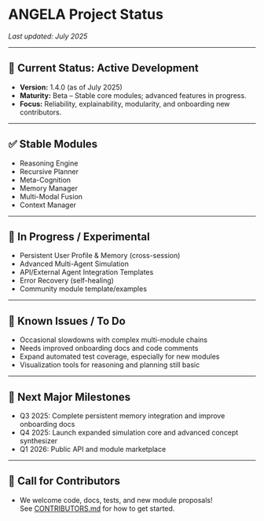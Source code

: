 # ANGELA Project Status

_Last updated: July 2025_

---

## 🚦 Current Status: Active Development

- **Version:** 1.4.0 (as of July 2025)
- **Maturity:** Beta – Stable core modules; advanced features in progress.
- **Focus:** Reliability, explainability, modularity, and onboarding new contributors.

---

## ✅ Stable Modules

- Reasoning Engine
- Recursive Planner
- Meta-Cognition
- Memory Manager
- Multi-Modal Fusion
- Context Manager

---

## 🚧 In Progress / Experimental

- Persistent User Profile & Memory (cross-session)
- Advanced Multi-Agent Simulation
- API/External Agent Integration Templates
- Error Recovery (self-healing)
- Community module template/examples

---

## 🐞 Known Issues / To Do

- Occasional slowdowns with complex multi-module chains
- Needs improved onboarding docs and code comments
- Expand automated test coverage, especially for new modules
- Visualization tools for reasoning and planning still basic

---

## 🎯 Next Major Milestones

- Q3 2025: Complete persistent memory integration and improve onboarding docs
- Q4 2025: Launch expanded simulation core and advanced concept synthesizer
- Q1 2026: Public API and module marketplace

---

## 📢 Call for Contributors

- We welcome code, docs, tests, and new module proposals!  
  See [CONTRIBUTORS.md](CONTRIBUTORS.md) for how to get started.


